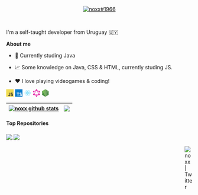 <p align="center"><a href="https://noxx01.github.io"><img width="50%" alt="noxx#1966" src="https://indiehoy.com/wp-content/uploads/2021/03/saramalacara-1200x675.jpg" /></a></p>

<br />

I'm a self-taught developer from Uruguay 🇺🇾

**About me**

- 💼 Currently studing Java

- 📈 Some knowledge on Java, CSS & HTML, currently studing JS.

- ❤️ I love playing videogames & coding!

<code><img height="20" alt="javascript" src="https://raw.githubusercontent.com/github/explore/80688e429a7d4ef2fca1e82350fe8e3517d3494d/topics/javascript/javascript.png"></code>
<code><img height="20" alt="typescript" src="https://raw.githubusercontent.com/github/explore/80688e429a7d4ef2fca1e82350fe8e3517d3494d/topics/typescript/typescript.png"></code>
<code><img height="20" alt="react" src="https://raw.githubusercontent.com/github/explore/80688e429a7d4ef2fca1e82350fe8e3517d3494d/topics/react/react.png"></code>
<code><img height="20" alt="graphql" src="https://raw.githubusercontent.com/github/explore/5c058a388828bb5fde0bcafd4bc867b5bb3f26f3/topics/graphql/graphql.png"></code>
<code><img height="20" alt="nodejs" src="https://raw.githubusercontent.com/github/explore/80688e429a7d4ef2fca1e82350fe8e3517d3494d/topics/nodejs/nodejs.png"></code>    


| <a href="https://github.com/noxx01"><img align="center" src="https://github-readme-stats.vercel.app/api?username=noxx01&show_icons=true&include_all_commits=true&theme=buefy&hide_border=true" alt="noxx github stats" /></a> | <a href="https://github.com/noxx01/"><img align="center" src="https://github-readme-stats.vercel.app/api/top-langs/?username=noxx01&layout=compact&theme=buefy&hide_border=true" /></a> |
| ------------- | ------------- |

#### Top Repositories


<a href="https://github.com/noxx01">
  <img align="center" src="https://github-readme-stats.vercel.app/api/pin/?username=noxx01&repo=JavaKeyboardEntry&theme=buefy" />
</a>
<a href="https://github.com/noxx01">
  <img align="center" src="https://github-readme-stats.vercel.app/api/pin/?username=noxx01&repo=javaivacalculator&theme=buefy" />
</a>

<br />
<br />

<a href="https://twitter.com/elnoxx16">
  <img align="right" alt="noxx | Twitter" width="21px" src="https://raw.githubusercontent.com/anuraghazra/anuraghazra/master/assets/twitter.svg" />
</a>
